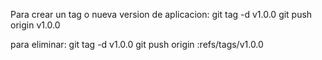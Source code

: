 Para crear un tag o nueva version de aplicacion:
git tag -d v1.0.0 
git push origin v1.0.0

para eliminar:
git tag -d v1.0.0
git push origin :refs/tags/v1.0.0